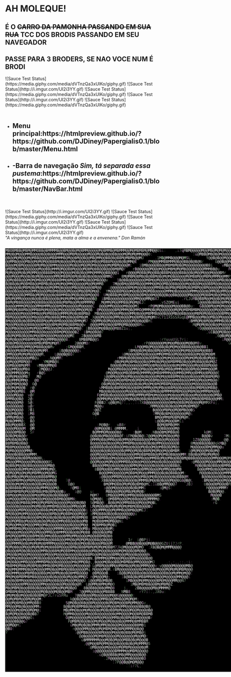 <h1>AH MOLEQUE!</h1>
<h2>É O <strike>CARRO DA PAMONHA PASSANDO EM SUA RUA</strike> TCC DOS BRODIS PASSANDO EM SEU NAVEGADOR</h2>
<h2>PASSE PARA 3 BRODERS, SE NAO VOCE NUM É BRODI</h2>
![Sauce Test Status](https://media.giphy.com/media/dVTnzQa3xUlKo/giphy.gif)
![Sauce Test Status](http://i.imgur.com/UI2i3YY.gif)
![Sauce Test Status](https://media.giphy.com/media/dVTnzQa3xUlKo/giphy.gif)
![Sauce Test Status](http://i.imgur.com/UI2i3YY.gif)
![Sauce Test Status](https://media.giphy.com/media/dVTnzQa3xUlKo/giphy.gif)
<br /> <br />
	<ul>
	   <li><h2>Menu principal:https://htmlpreview.github.io/?https://github.com/DJDiney/Papergialis0.1/blob/master/Menu.html</h2></li>
	   <li><h2>-Barra de navegação <i>Sim, tá separada essa pustema</i>:https://htmlpreview.github.io/?https://github.com/DJDiney/Papergialis0.1/blob/master/NavBar.html</h2></li>
	</ul>
<br /> <br /> 
![Sauce Test Status](http://i.imgur.com/UI2i3YY.gif)
![Sauce Test Status](https://media.giphy.com/media/dVTnzQa3xUlKo/giphy.gif)
![Sauce Test Status](http://i.imgur.com/UI2i3YY.gif)
![Sauce Test Status](https://media.giphy.com/media/dVTnzQa3xUlKo/giphy.gif)
![Sauce Test Status](http://i.imgur.com/UI2i3YY.gif)<br/>
<i>"A vingança nunca é plena, mata a alma e a envenena." Don Ramón</i>
<style type="text/css">
<!--
#ascgen-image pre {
	font-family: "Lucida Console", monospace;
	font-size: 9pt;
	background-color: #000000;
	color: #FFFFFF;
	float: left;
	line-height: 12px;
	border: 1px solid #000000;
}

.c0 { color: #FFFFFF; }
.c1 { color: #99AA99; }
.c2 { color: #998099; }
.c3 { color: #665566; }
.c4 { color: #335533; }
.c5 { color: #332B33; }
.c6 { color: #668066; }
.c7 { color: #CCAACC; }
.c8 { color: #CCD5CC; }
.c9 { color: #000000; }
.c10 { color: #CCFFCC; }
.c11 { color: #330033; }
.c12 { color: #FFD5FF; }
.c13 { color: #002B00; }
.c14 { color: #99D599; }
-->
</style>
<div id="ascgen-image">
<pre><span class="c0">MBOBMBB@MBM@MMOBB@BMMMMB@@BM@@B@M@BMM@@@@@M@BMMB@MBMMM@@M@MBMBM@MM@@</span><span class="c1">O</span><span class="c2">S</span><span class="c3">i</span><span class="c4">:</span><span class="c5">    </span><span class="c4">,</span><span class="c3">i</span><span class="c6">7</span><span class="c7">q</span><span class="c8">M</span><span class="c0">BM@@@@@M@@MB@M@M@M@@@MBBB@@M@@@M@B@M@MB@B@@B@B@@@@@@BOM@BB@@BM@M@B@@M
MM@B@M@@@MMB@@@@B@@B@@@MMM@@@MBM@@@@@M@@@M@B@B@@BB@@@M@M@M@MM@@@</span><span class="c1">0</span><span class="c3">:</span><span class="c5"> </span><span class="c9">    </span><span class="c5">   </span><span class="c4"> </span><span class="c5"> </span><span class="c3"> </span><span class="c5">     </span><span class="c4"> </span><span class="c3"> </span><span class="c6">:</span><span class="c7">u</span><span class="c8">@</span><span class="c0">MBB@MB@B@M@@@@@B@M@@@@@M@@@@MMMMM@@BBBB@@@B@@BM@MMMM@MB@@@BB@@B
@B@@M@M@@@M@MBB@@@@@MBBMMMB@M@@BM@@B@@MB@MM@@BB@B@BBM@MBMB@@M</span><span class="c1">U</span><span class="c5"> </span><span class="c9">   </span><span class="c5"> </span><span class="c3">.</span><span class="c1">1</span><span class="c8">M</span><span class="c10">B</span><span class="c0">@MMB@@@M@</span><span class="c10">M</span><span class="c7">S</span><span class="c1">L</span><span class="c6">,</span><span class="c3"> </span><span class="c5"> </span><span class="c9">  </span><span class="c5"> </span><span class="c3"> </span><span class="c1">Y</span><span class="c8">@</span><span class="c0">@B@B@@M@@@@B@@@@@BM@B@@@B@@@MB@MM@B@M@@@@@@@BMB@@MM@@@@@MB
@@MMB@@@@MB@@M@M@M@@BBBM@B@@@@M@@B@@@@@MB@@MBBBM@@@B@B@MM@</span><span class="c7">E</span><span class="c3"> </span><span class="c9">   </span><span class="c6">:</span><span class="c7">P</span><span class="c10">M</span><span class="c0">@@@MMBBMMM@B@@BB@B@B@</span><span class="c8">N</span><span class="c6">r</span><span class="c4"> </span><span class="c11"> </span><span class="c9">  </span><span class="c3"> </span><span class="c1">U</span><span class="c0">@@B@@M@MMB@BM@MMB@@@@@@@@B@@@@B@B@@B@@@@@@BBBBM@B@BMBB@
B@@@M@BM@@@@@BM@MB@@BMM@@@@@@M@B@@M@@M@MB@@@@@M@MBM@@@@</span><span class="c12">M</span><span class="c6">:</span><span class="c5"> </span><span class="c9"> </span><span class="c13"> </span><span class="c2">i</span><span class="c8">B</span><span class="c0">MB@@@@BB@@MBMBM@B@M@@@@@@@@@B</span><span class="c8">B</span><span class="c1">i</span><span class="c5"> </span><span class="c9">  </span><span class="c5"> </span><span class="c2">v</span><span class="c0">MB@B@@MM@M@BB@M@M@@@M@M@@BM@@@B@B@BBBBB@MB@M@MMB@@@@
@MBMB@BM@B@@@@@M@@BB@MMM@M@@BBM@@@@M@BM@BB@@B@@@BMBM@</span><span class="c2">r</span><span class="c5"> </span><span class="c13"> </span><span class="c5"> </span><span class="c1">r</span><span class="c12">B</span><span class="c0">@@@@@@M@@@M@@@MBM@M@MB@@@B@@@@MMMBB@</span><span class="c1">u</span><span class="c5"> </span><span class="c9">  </span><span class="c4"> </span><span class="c7">P</span><span class="c0">@@@B@@MB@@@MBB@B@M@@@@M@BMMM@M@@MMM@@M@@@@B@M@M@@
M@M@@@M@B@M@MM@@@BBBBM@@@M@@@@M@B@B@@MM@MMM@@BB@@@</span><span class="c7">1</span><span class="c4"> </span><span class="c9"> </span><span class="c5"> </span><span class="c1">r</span><span class="c0">@@@@M@BB@M@@BB@BBBM@@@@BBB@@B@M@@M@@@M@@@B</span><span class="c8">M</span><span class="c1">r</span><span class="c11"> </span><span class="c9">  </span><span class="c2">r</span><span class="c10">@</span><span class="c0">@@@MMB@@@BB@MBB@@@@@MB@@M@@B@@@B@@@@MBB@B@@@@@
@@@M@@@M@@B@B@M@B@@@@@MM@MBBM@BM@B@B@B@@B@@@BMM</span><span class="c7">O</span><span class="c3">:</span><span class="c9">  </span><span class="c4"> </span><span class="c8">8</span><span class="c0">M@MBM@BMB@B@BBM@B@M@M@B@@@@@M@MBBM@@MBM@MMM@@MM</span><span class="c1">P</span><span class="c4"> </span><span class="c9">  </span><span class="c3">:</span><span class="c8">@</span><span class="c0">@M@M@@MM@@@MB@@@@MMM@@@@@@@M@BMBB@@@BM@@@B@M
@@M@BBB@@@M@M@MB@@@M@BBBBMM@BM@@BMMB@B@@MB@@@</span><span class="c1">v</span><span class="c5"> </span><span class="c9">  </span><span class="c13"> </span><span class="c7">1</span><span class="c0">B@BB@@@@@@@@MBM@@M@@@@@@MMM@@BBMB@@@BB@@@@@@BMB@B@@</span><span class="c8">O</span><span class="c3"> </span><span class="c9">  </span><span class="c3">.</span><span class="c8">M</span><span class="c0">@@@BB@M@M@M@B@@@M@M@B@@@M@@@B@@BM@@MM@M@MB
B@BB@B@M@BMBB@@MBMB@B@@M@M@@MM@@@@@@M@@M@MM</span><span class="c8">B</span><span class="c5"> </span><span class="c9">   </span><span class="c2">7</span><span class="c0">M@@BM@@BBMB@@@MMM@@M@@MB@@BB@@@@M@@B@@M@@@BBM@@B@@@@@@@</span><span class="c8">B</span><span class="c3">.</span><span class="c9">  </span><span class="c4"> </span><span class="c7">Z</span><span class="c0">@@MM@@@B@BM@@M@@@@@M@@@@@@B@@B@M@@@B@BMM
@@B@@@B@MBM@B@M@B@@@M@MM@B@@@@MB@@B@@@@BM@@</span><span class="c4"> </span><span class="c9">  </span><span class="c3">:</span><span class="c8">@</span><span class="c0">@@@@@@@BM@M@@@B@@@@MMBB@B@MB@MBBM@B@MBM@@BM@@@@@M@@@B@B@@@@</span><span class="c3">:</span><span class="c9">  </span><span class="c5"> </span><span class="c1">q</span><span class="c0">M@@@@@MBM@M@@@MMB@B@M@MB@@B@@B@@@MM@@@
@@@@B@@@@B@@MM@@@@@MBBMBBBB@M@@@@MB@BM@M@@</span><span class="c6">;</span><span class="c9">  </span><span class="c1">Y</span><span class="c0">M@@@BBM@@@M@@B@@M@MBB@@@@@MMM@B@@@@@@MMM@@@@B@MM@B@MM@@M@M@@@@</span><span class="c10">B</span><span class="c3">:</span><span class="c9">  </span><span class="c5"> </span><span class="c7">0</span><span class="c0">MM@@B@@M@B@BM@@BB@MB@BBBM@@BM@M@@@@@
M@M@@@@B@MMBB@M@M@@@@B@BBMMBB@M@B@B@BM@@@</span><span class="c7">0</span><span class="c9">  </span><span class="c2">U</span><span class="c0">M@BBB@M@BM@@@@B@BM@@BM@@B@@B</span><span class="c12">@</span><span class="c0">@BB@@@@@MB@@@@M@BBM@B@@MB@@BMB@@B@M@</span><span class="c8">@</span><span class="c3">.</span><span class="c9">  </span><span class="c4">:</span><span class="c0">@B@@@@@@@BM@@M@M@M@@@M@@@MBBBM@@@MM
BM@M@MM@@@@@B@@B@BB@@@@B@M@M@MM@@MM@@@@B</span><span class="c10">@</span><span class="c9">  </span><span class="c2">i</span><span class="c0">BMB@@@@@@@@@@@MM@@@MM@</span><span class="c8">B</span><span class="c7">X</span><span class="c1">7</span><span class="c3">. </span><span class="c5">  </span><span class="c13"> </span><span class="c9"> </span><span class="c5">  </span><span class="c4"> </span><span class="c3"> .</span><span class="c2">r</span><span class="c1">LJU</span><span class="c7">M</span><span class="c0">B@BBM@@M@@B@M@M@M@@B@@M@@@@</span><span class="c1">P</span><span class="c9">  </span><span class="c5"> </span><span class="c7">O</span><span class="c0">MMB@BBM@M@MMMBB@BMM@M@M@B@M@BBM@@
BBM@MBBB@@@@M@@BBB@@B@@BB@MBMB@@M@BMMMM@</span><span class="c3"> </span><span class="c9"> </span><span class="c3">,</span><span class="c0">M@MM@M@@MMBB@M@M@</span><span class="c7">E</span><span class="c1">J</span><span class="c6">:</span><span class="c4"> </span><span class="c5"> </span><span class="c9"> </span><span class="c13"> </span><span class="c11"> </span><span class="c4"> </span><span class="c6">.</span><span class="c1">v</span><span class="c7">S</span><span class="c8">ZOM</span><span class="c7">E</span><span class="c1">u</span><span class="c2">i</span><span class="c3"> </span><span class="c4"> </span><span class="c13"> </span><span class="c9">    </span><span class="c11"> </span><span class="c1">1</span><span class="c0">@@@@B@BBB@BMM@@@@@@B@@@B@B</span><span class="c8">@</span><span class="c5"> </span><span class="c9">  </span><span class="c1">q</span><span class="c0">M@@BM@MB@BM@B@@@@@B@@@M@@@@@M@BM
B@@@@MMM@M@@@@MMBMMM@@@BM@M@@@@@@M@@@@@</span><span class="c2">L</span><span class="c9"> </span><span class="c4"> </span><span class="c0">@@@@MM@@@@@MB@@@M</span><span class="c1">i</span><span class="c9">  </span><span class="c5"> </span><span class="c3"> </span><span class="c2">r</span><span class="c8">P</span><span class="c12">@</span><span class="c0">M@MB@@@@M@@@BB@</span><span class="c8">B</span><span class="c1">u</span><span class="c3">:</span><span class="c5"> </span><span class="c13"> </span><span class="c12">G</span><span class="c0">B@@BM@@M@M@@@@@MM@B@@B@@BB@</span><span class="c5"> </span><span class="c9">  </span><span class="c1">u</span><span class="c0">@@M@MMMMB@M@B@@@MBMB@BM@M@@BB@@
BMM@M@BBMB@@MMBBM@M@@@B@M@@@@@B@MM@@M@</span><span class="c8">B</span><span class="c9">  </span><span class="c12">@</span><span class="c0">M@@@@@@BM@MMM@B@MM</span><span class="c12">O</span><span class="c0">@MMM@B@M@@@@@@@M@M@MBMBMBM@@@@@@@M@@@@BM@M@M@@@@@@@@B@@</span><span class="c4"> </span><span class="c9">  </span><span class="c1">P</span><span class="c0">M@BBB@B@MB@@M@BB@B@M@@M@B@M@@B
@@@@@@@M@@@@MMB@@M@MBBB@@MMM@M@B@BBMB@</span><span class="c5"> </span><span class="c9"> </span><span class="c8">M</span><span class="c0">B@@@@@M@@@MB@@@MM@B@@@MBMMB@@@B@@@MB@@BB@@@@MBM@M@B@@@@@BMM@@M@@@MM@@B@B@BB@</span><span class="c5"> </span><span class="c9">  </span><span class="c8">B</span><span class="c0">@MMBB@B@@MB@B@@B@M@@@@@@MB@MM
MBM@@@@BM@@@MB@@@@MB@BBB@MM@@B@@BMB@M</span><span class="c3">.</span><span class="c9"> </span><span class="c1">X</span><span class="c0">@@@M@@@B@MM@B@@@M@@BMB@@M@M</span><span class="c1">0</span><span class="c2">v</span><span class="c6">L</span><span class="c2">Y</span><span class="c1">1</span><span class="c2">1</span><span class="c1">XSSSXuqE</span><span class="c12">@</span><span class="c0">MMB@@@MB@@MB@@M@@@@@B@@MB@B@BBM@BM@M</span><span class="c5"> </span><span class="c9">  </span><span class="c0">B@B@@M@M@BM@@BM@BMBMB@@M@@@M@
BM@@@@B@B@BBM@BBBM@@M@BMB@@@@B@BMM@M</span><span class="c2">7</span><span class="c9"> </span><span class="c1">7</span><span class="c0">@@MM@B@M@@@@@@@@@@M@@B@@B</span><span class="c1">M</span><span class="c3">i</span><span class="c9">                </span><span class="c3">i</span><span class="c0">BMM@M@BM@B@MMMB@B@M@MM@@M@@BMBBB@B@</span><span class="c8">@</span><span class="c9">  </span><span class="c3">.</span><span class="c0">@B@M@@@M@@B@B@MM@MB@@@B@BM@M
M@@@M@@B@@BBB@@@BM@@@BM@M@MB@BBMB@@</span><span class="c1">v</span><span class="c9"> </span><span class="c3">:</span><span class="c0">@@@@MM@@B@@BMM@MB@@@@</span><span class="c8">B</span><span class="c7">M</span><span class="c6">u</span><span class="c3">.</span><span class="c9">                    </span><span class="c5"> </span><span class="c1">M</span><span class="c0">@M@M@B@@B@@M@@@@@@@B@@@BBM@@@@M@@M</span><span class="c2">7</span><span class="c9">  </span><span class="c1">X</span><span class="c0">@@B@@B@B@B@@@B@@@@@M@MM@@@B
B@@MB@@B@@@M@M@@@MMB@@@@M@@@@M@MB@</span><span class="c3">:</span><span class="c9"> </span><span class="c6">i</span><span class="c0">BB@@@M@BB@</span><span class="c10">@</span><span class="c12">@</span><span class="c8">MB</span><span class="c7">B</span><span class="c1">Z1</span><span class="c2">u</span><span class="c3">;</span><span class="c4">,</span><span class="c5"> </span><span class="c9">                           </span><span class="c5"> </span><span class="c6">Y</span><span class="c7">O</span><span class="c10">@</span><span class="c0">@@@@@@@@@@BB</span><span class="c3"> </span><span class="c5">  </span><span class="c3"> </span><span class="c1">7</span><span class="c0">@B@@B@@@BM@@MM</span><span class="c5"> </span><span class="c9"> </span><span class="c5"> </span><span class="c0">M@M@B@B@M@BBB@B@MMM@@@M@@MM
M@@@@@@@@@@MMBB@@B@@@@BBM@M@@@@B</span><span class="c7">Z</span><span class="c5"> </span><span class="c9"> </span><span class="c2">i</span><span class="c0">BM@@B@@</span><span class="c6">7</span><span class="c5"> </span><span class="c13"> </span><span class="c11"> </span><span class="c9">                                          </span><span class="c5"> </span><span class="c4">,</span><span class="c2">u</span><span class="c1">E</span><span class="c0">B@@M@B@@</span><span class="c8">O</span><span class="c7">P</span><span class="c1">7</span><span class="c6">.</span><span class="c5"> </span><span class="c9"> </span><span class="c2">7</span><span class="c0">@@BBMB@@BB@@</span><span class="c7">N</span><span class="c9">  </span><span class="c2">1</span><span class="c0">MM@@@@M@@B@@@@@MMBB@@MM@M@
@B@M@MB@B@@B@M@@BM@@@@M@@@@@@M</span><span class="c1">E</span><span class="c4"> </span><span class="c9">  </span><span class="c1">2</span><span class="c0">B@@@@BMB</span><span class="c9">                                                   </span><span class="c3">,</span><span class="c1">0</span><span class="c0">@B@M@@@@MM</span><span class="c7">F</span><span class="c4"> </span><span class="c5"> </span><span class="c1">Y</span><span class="c8">@</span><span class="c0">@@@@@@B@@B</span><span class="c4"> </span><span class="c9"> </span><span class="c13"> </span><span class="c0">BMBMBMBB@@BBB@@@@M@@@MBB@@
M@M@B@@@MBBMMBB@M@@MMMB@@@</span><span class="c10">@</span><span class="c7">8</span><span class="c3">:</span><span class="c5"> </span><span class="c9">  </span><span class="c5"> </span><span class="c8">8</span><span class="c0">MBBMB@</span><span class="c8">@</span><span class="c2">5</span><span class="c5"> </span><span class="c9">                       </span><span class="c5"> </span><span class="c4">.</span><span class="c3">.:</span><span class="c6">rY</span><span class="c1">u</span><span class="c2">u</span><span class="c1">u</span><span class="c2">U</span><span class="c1">j</span><span class="c2">L7</span><span class="c6">r</span><span class="c3">i:</span><span class="c4"> </span><span class="c5"> </span><span class="c9">             </span><span class="c3">i</span><span class="c7">M</span><span class="c0">@@B@@BB@B</span><span class="c6">.</span><span class="c9">  </span><span class="c5"> </span><span class="c2">L</span><span class="c0">MM@@MM@M</span><span class="c7">@</span><span class="c9">  </span><span class="c1">X</span><span class="c0">@M@M@@@@@MM@@@BM@M@@@@@@@
@@B@MB@@@@@@@BMB@MBM@M@</span><span class="c7">M</span><span class="c6">7</span><span class="c5"> </span><span class="c9">    </span><span class="c4"> </span><span class="c1">2</span><span class="c0">@@@M</span><span class="c7">O</span><span class="c3">r</span><span class="c5"> </span><span class="c9">                     </span><span class="c13"> </span><span class="c3">.</span><span class="c6">r</span><span class="c1">P</span><span class="c8">@</span><span class="c0">@@@@@@M@M@@MB@@@M@B@</span><span class="c8">M</span><span class="c7">8</span><span class="c6">v</span><span class="c4">.</span><span class="c9">          </span><span class="c5"> </span><span class="c6">u</span><span class="c8">@</span><span class="c0">@@M@@M@</span><span class="c7">M</span><span class="c6">7</span><span class="c5"> </span><span class="c9"> </span><span class="c13"> </span><span class="c7">M</span><span class="c0">B@@@@@B</span><span class="c4">.</span><span class="c9"> </span><span class="c3"> </span><span class="c0">@BM@BMBBM@@@B@MBM@@BB@B@@
M@@BBBMB@MM@@MBBB@@B</span><span class="c8">M</span><span class="c6">v</span><span class="c5"> </span><span class="c9">   </span><span class="c5"> </span><span class="c2">;</span><span class="c14">G</span><span class="c12">M</span><span class="c0">@@BB</span><span class="c8">M</span><span class="c3">,</span><span class="c9">                     </span><span class="c5">.</span><span class="c1">L</span><span class="c7">M</span><span class="c0">@@MB@M@@@BB@B@M@M@@BBBB@@@B@B</span><span class="c12">B</span><span class="c1">1</span><span class="c5"> </span><span class="c9">          </span><span class="c13"> </span><span class="c3">,</span><span class="c6">v</span><span class="c1">k</span><span class="c8">M@</span><span class="c0">@@M</span><span class="c2">X</span><span class="c9">  </span><span class="c11"> </span><span class="c10">M</span><span class="c0">M@@BB@</span><span class="c8">@</span><span class="c9">  </span><span class="c0">@@BBM@@@BM@MB@@MM@@@@MBMM
@B@@@M@BBM@B@@@M@M</span><span class="c7">M</span><span class="c4">.</span><span class="c9">    </span><span class="c6">i</span><span class="c8">B</span><span class="c0">@B@@@@</span><span class="c7">@</span><span class="c3">i</span><span class="c9">                    </span><span class="c4">.</span><span class="c1">S</span><span class="c0">BM@@B@M@BB@BM@@BM@@@@@@M@MB@@BBM@@BB</span><span class="c7">B</span><span class="c5"> </span><span class="c9">              </span><span class="c5"> ..</span><span class="c9">    </span><span class="c7">O</span><span class="c0">@@MB@@@</span><span class="c5"> </span><span class="c9"> </span><span class="c7">O</span><span class="c8">@</span><span class="c7">O</span><span class="c8">O</span><span class="c7">EE</span><span class="c1">X</span><span class="c7">P</span><span class="c1">Su</span><span class="c12">M</span><span class="c0">B@B@@B@@@@@M@@
@MM@@@M@M@M@@@@@</span><span class="c8">M</span><span class="c3">,</span><span class="c9">   </span><span class="c5"> </span><span class="c2">L</span><span class="c0">@@@B@</span><span class="c8">B</span><span class="c7">O</span><span class="c6">r</span><span class="c5"> </span><span class="c9">                    </span><span class="c3">i</span><span class="c8">@</span><span class="c0">M@@@@BM@@B@@@@MM@MMB@@M@B@@@BB@@M@B@M@BM</span><span class="c5"> </span><span class="c9">                    </span><span class="c3">v</span><span class="c0">M@MB@@@</span><span class="c8">B</span><span class="c3"> </span><span class="c13"> </span><span class="c9">         </span><span class="c4"> </span><span class="c0">@@@M@BBBMB@B@M
@MBB@@@@@@@MB</span><span class="c8">@</span><span class="c1">u</span><span class="c5"> </span><span class="c9">   </span><span class="c3">.</span><span class="c1">N</span><span class="c0">@@M</span><span class="c7">M</span><span class="c3">:</span><span class="c5"> </span><span class="c9">                       </span><span class="c2">r</span><span class="c0">MBM@B@B@BB@@B@BBMB@@M@M@@@@@@@M@M@M@B@B@M@@</span><span class="c6">u</span><span class="c9">                      </span><span class="c4"> </span><span class="c6">v</span><span class="c7">0</span><span class="c8">@</span><span class="c0">MBM@M@@</span><span class="c8">@O</span><span class="c1">N</span><span class="c2">7</span><span class="c9">    </span><span class="c0">@@@M@@@@@BMM@B
@@M@@@MBM@@</span><span class="c2">Y</span><span class="c5"> </span><span class="c9">   </span><span class="c3">.</span><span class="c1">Y</span><span class="c10">M</span><span class="c0">@MB@</span><span class="c1">X</span><span class="c9">                        </span><span class="c3">:</span><span class="c0">@B@M@M@BMB@@@B@@MM@B@M@@BMBMMB@B@@@M@BB@@B@M@</span><span class="c7">Z</span><span class="c9">                          </span><span class="c5"> </span><span class="c3">i</span><span class="c1">2</span><span class="c7">M</span><span class="c0">BM@M@@M</span><span class="c8">@</span><span class="c9">   </span><span class="c7">M</span><span class="c0">MMM@MB@@MM@B@
@@MB@@BM@M</span><span class="c7">M</span><span class="c9">   </span><span class="c6">v</span><span class="c0">MB@@MM@</span><span class="c7">B</span><span class="c9">                       </span><span class="c5"> </span><span class="c8">B</span><span class="c0">@@@B@M@@@@@@@@MM@@BM@@@B@@@B@M@MM@@@@M@@BBBM@@@</span><span class="c9">                               </span><span class="c5"> </span><span class="c3">:</span><span class="c0">@M@BB</span><span class="c5"> </span><span class="c9">  </span><span class="c4">:</span><span class="c0">M@BBM@@@@MM@B
@@@MM@@@MB</span><span class="c8">8</span><span class="c9">    </span><span class="c1">2</span><span class="c0">M@@</span><span class="c7">@</span><span class="c1">J</span><span class="c5">.</span><span class="c9">                       </span><span class="c5"> </span><span class="c0">M@@@MBBB@@@MM@@MB@@B@M@MB@MBB@MMM@@B@BM@B@MMM@@@M</span><span class="c3">,</span><span class="c9">                                </span><span class="c1">5</span><span class="c0">@BBM</span><span class="c8">M</span><span class="c9">   </span><span class="c5"> </span><span class="c3">r</span><span class="c1">Z</span><span class="c8">B</span><span class="c0">B@@@@@M@M
M@@MMM@@@M</span><span class="c1">q</span><span class="c9">   </span><span class="c3">r</span><span class="c0">B@</span><span class="c2">S</span><span class="c5"> </span><span class="c9">                          </span><span class="c8">@</span><span class="c0">M@@M@@@MB@BBMB@MMMM@@MBBMMMM@@@MMB@MM@@BMM@@BM@@@</span><span class="c1">E</span><span class="c9">                                 </span><span class="c5"> </span><span class="c4">.</span><span class="c3">.</span><span class="c4">i</span><span class="c3">7</span><span class="c9">       </span><span class="c5"> </span><span class="c6">7</span><span class="c8">8</span><span class="c0">BMB@@@
@@M@M@@@MB</span><span class="c6">7</span><span class="c9">  </span><span class="c5">.</span><span class="c0">M</span><span class="c8">@</span><span class="c5"> </span><span class="c9">                           </span><span class="c1">j</span><span class="c0">@@BM@@@M@@MB@@@@B@B@@@@M@M@@BBBMM@B@@@B@@@@M@BBM@M</span><span class="c8">@</span><span class="c9">                                                </span><span class="c3">:</span><span class="c0">@@@@B
@B@MMM@MM@</span><span class="c5">.</span><span class="c9">  </span><span class="c0">@</span><span class="c7">B</span><span class="c9">                            </span><span class="c4"> </span><span class="c0">@M@@@@M@BMBM@B@MBM@M@BBMB@@@@@@BMBBB@@@MM@@M@@@MB@@</span><span class="c6">r</span><span class="c9">                                                 </span><span class="c1">L</span><span class="c0">B@MM
B@@MBM@@B@</span><span class="c9">  </span><span class="c1">O</span><span class="c0">@</span><span class="c9">                             </span><span class="c8">@</span><span class="c0">B@M@B@M@@@@@@@B@B@M@@M@BM@MBBM@@@@@B@@@@M@@@@@@B@@B</span><span class="c5"> </span><span class="c9">                                                 </span><span class="c3">:</span><span class="c0">M@@@
@B@M@M@@B</span><span class="c4">:</span><span class="c9"> </span><span class="c6">r</span><span class="c0">@</span><span class="c4">:</span><span class="c9">                            </span><span class="c2">v</span><span class="c0">MMBBB@BBMBM@B@@BBM@MMM@@M@MB@@BBM@@B@@@@BB@MBM@@MBB@</span><span class="c3">.</span><span class="c9">                                                 </span><span class="c3">.</span><span class="c0">@@@@
@@@M@@MB</span><span class="c7">E</span><span class="c9"> </span><span class="c11"> </span><span class="c0">@</span><span class="c12">M</span><span class="c9">                            </span><span class="c13"> </span><span class="c0">MB@@B@B@@@@@M@@@B@@@B@@BMBB@BMMMMBMBM@@@MBM@B@MMMBM@@@</span><span class="c4">.</span><span class="c9">                                                </span><span class="c3">i</span><span class="c0">@@B@
@@@@M@@@</span><span class="c4"> </span><span class="c9"> </span><span class="c2">v</span><span class="c0">@</span><span class="c6">F</span><span class="c9">                            </span><span class="c7">F</span><span class="c0">@MBB@B@@@@@@BMMB@MMM@MBM@M@@@@@M@B@@@M@B@@@M@@@B@@B@MB@</span><span class="c5"> </span><span class="c9">                                               </span><span class="c1">k</span><span class="c0">@@@B
BMMB@@B@</span><span class="c5"> </span><span class="c9"> </span><span class="c1">2</span><span class="c0">@</span><span class="c3">:</span><span class="c9">                           </span><span class="c5"> </span><span class="c0">@@MM@M@@BM@@@M@B@@B@BB@BBBBM@@@B@MBM@B@@B@@MBB@BMBB@@@MM</span><span class="c3">i</span><span class="c9">                                              </span><span class="c5"> </span><span class="c0">B@@BB
@M@@@@M@</span><span class="c9">  </span><span class="c1">S</span><span class="c0">@</span><span class="c3">:</span><span class="c9">                           </span><span class="c1">F</span><span class="c0">@BB</span><span class="c1">J</span><span class="c3">:</span><span class="c1">q</span><span class="c0">@B</span><span class="c8">@M</span><span class="c1">q</span><span class="c3">7:</span><span class="c4">,</span><span class="c3">,</span><span class="c4">.</span><span class="c5">,</span><span class="c3">::</span><span class="c6">7</span><span class="c1">X</span><span class="c7">B</span><span class="c0">@@@@@@@@@@@BM@@BB@M@B@@@M@</span><span class="c8">MM</span><span class="c1">X</span><span class="c2">Fu</span><span class="c6">;</span><span class="c5">,</span><span class="c9">                                                </span><span class="c1">N</span><span class="c0">@@@@M
@@@@@@@@</span><span class="c5"> </span><span class="c9"> </span><span class="c2">u</span><span class="c0">@</span><span class="c3">r</span><span class="c9">                           </span><span class="c0">M@@</span><span class="c2">u</span><span class="c9">    </span><span class="c11"> </span><span class="c9">               </span><span class="c3">.</span><span class="c8">M</span><span class="c0">MM@@B@B@B@@@M@M@BMM@</span><span class="c1">P</span><span class="c3">:</span><span class="c5"> </span><span class="c9">                                                      </span><span class="c2">Y</span><span class="c0">@@BBB@
M@@M@@@@</span><span class="c9">  </span><span class="c6">7</span><span class="c0">B</span><span class="c1">1</span><span class="c9">                          </span><span class="c3">:</span><span class="c0">@@</span><span class="c1">Z</span><span class="c9">                      </span><span class="c5"> </span><span class="c0">B@@@@MBM@@M@BMB@@B</span><span class="c2">S</span><span class="c13"> </span><span class="c9">                                                        </span><span class="c2">v</span><span class="c0">@B@@M@@
B@@MB@M@</span><span class="c5"> </span><span class="c9"> </span><span class="c3">i</span><span class="c0">M</span><span class="c7">B</span><span class="c9">                          </span><span class="c1">O</span><span class="c0">@B</span><span class="c9">                        </span><span class="c3">7</span><span class="c0">MM@B@BM@@@@@@@M@</span><span class="c3">i</span><span class="c9">                                                         </span><span class="c1">q</span><span class="c0">@B@B@MB@
@MM@MB@@</span><span class="c4">.</span><span class="c9"> </span><span class="c4">.</span><span class="c0">@</span><span class="c8">@</span><span class="c9">                          </span><span class="c5">:</span><span class="c4">:</span><span class="c9">                          </span><span class="c0">BM@@MMBM@BM@M@</span><span class="c8">M</span><span class="c3">;</span><span class="c9">                                                        </span><span class="c5"> </span><span class="c8">@</span><span class="c0">@MMBM@B@M
M@B@MMM@</span><span class="c6">;</span><span class="c9"> </span><span class="c5"> </span><span class="c0">B</span><span class="c8">@</span><span class="c9">                               </span><span class="c5">  </span><span class="c9">                     </span><span class="c3">L</span><span class="c0">@@B@M@@@BM</span><span class="c6">i</span><span class="c3">i</span><span class="c5"> </span><span class="c9">                                                         </span><span class="c4"> </span><span class="c8">B</span><span class="c0">@@BM@@@M@M
BB@M@@BB</span><span class="c1">X</span><span class="c9">  </span><span class="c0">@@</span><span class="c9">                            </span><span class="c3">:</span><span class="c8">M@</span><span class="c0">B@</span><span class="c6">r</span><span class="c9">   </span><span class="c1">u</span><span class="c7">B</span><span class="c1">8</span><span class="c3">r</span><span class="c9">              </span><span class="c0">B@M@BMB@M</span><span class="c8">M</span><span class="c9">                                                           </span><span class="c3">,</span><span class="c0">@@@B@M@M@B@@
@@@@M@@@</span><span class="c12">M</span><span class="c9">  </span><span class="c0">@M</span><span class="c9">                          </span><span class="c4">.</span><span class="c12">@</span><span class="c0">@M@@@B</span><span class="c2">i</span><span class="c5"> </span><span class="c8">@</span><span class="c0">MMMM</span><span class="c3">,</span><span class="c9">   </span><span class="c4">.</span><span class="c3">i</span><span class="c9">        </span><span class="c8">0</span><span class="c0">@BB@@@@M@</span><span class="c9">                                                          </span><span class="c4"> </span><span class="c0">@@MB@@@M@M@M@
@@@@BMB@@</span><span class="c5"> </span><span class="c9"> </span><span class="c6">5</span><span class="c3">F</span><span class="c9">                         </span><span class="c5">.</span><span class="c0">B@MMM@M@@@@B@</span><span class="c6">:</span><span class="c9">    </span><span class="c3">:</span><span class="c0">B@</span><span class="c8">M</span><span class="c5"> </span><span class="c9">   </span><span class="c3">.</span><span class="c1">N</span><span class="c0">B@@BM@MBB@</span><span class="c8">B</span><span class="c9">          </span><span class="c5"> </span><span class="c1">k</span><span class="c7">@</span><span class="c8">M</span><span class="c3">j</span><span class="c9">                                           </span><span class="c0">BM@M@@BMB@MB@M
B@B@M@B@@</span><span class="c2">r</span><span class="c9">                            </span><span class="c8">@</span><span class="c0">@B@B@MB@@@BB@</span><span class="c8">F</span><span class="c6">:</span><span class="c2">i</span><span class="c1">F</span><span class="c8">M</span><span class="c0">@B@B@</span><span class="c6">i</span><span class="c2">7</span><span class="c10">@</span><span class="c0">@M@@M@M@B@@M@</span><span class="c9">         </span><span class="c5"> </span><span class="c0">B@@B</span><span class="c1">v</span><span class="c9">     </span><span class="c3">7</span><span class="c8">M</span><span class="c4">i</span><span class="c9">                                  </span><span class="c2">v</span><span class="c0">@@M@@BM@BB@@M@
BM@BB@B@M</span><span class="c8">@</span><span class="c9">                            </span><span class="c0">@MMM@BB@MMB@@B@MM@@MBBBB@@@MMB@B@@M@@@@</span><span class="c12">@</span><span class="c9">      </span><span class="c1">1</span><span class="c7">Z8</span><span class="c10">@</span><span class="c0">@@@@</span><span class="c3">:</span><span class="c9">     </span><span class="c8">@</span><span class="c0">@</span><span class="c5">.</span><span class="c9">                                  </span><span class="c1">O</span><span class="c0">@M@@BBB@@@BB@@
BBMBMB@BB@</span><span class="c6">:</span><span class="c9">                          </span><span class="c5"> </span><span class="c0">B@@@@@B@B@@@M@@MMBMB@@B@B@B@B@MM@@@@@@@B</span><span class="c9">     </span><span class="c1">8</span><span class="c0">M@@BB@@B@</span><span class="c8">@</span><span class="c1">qk</span><span class="c7">M</span><span class="c0">B</span><span class="c8">@</span><span class="c11"> </span><span class="c9">                                   </span><span class="c1">5</span><span class="c0">M@MMB@@@@@M@@@
MBBM@@@@@@B</span><span class="c4"> </span><span class="c9">                         </span><span class="c5"> </span><span class="c0">@@BBBB@B@@@BB@@MB@@B@@@M@B@@M@@MBB@B@M@</span><span class="c8">@</span><span class="c9">    </span><span class="c5"> </span><span class="c0">M@@@@@@BM@MM@@</span><span class="c2">u</span><span class="c9">                                     </span><span class="c7">F</span><span class="c0">@@@MM@@@M@BB@B
M@MB@@@@@MM@</span><span class="c3">:</span><span class="c9">                        </span><span class="c5"> </span><span class="c0">B@@@@B@@B@@@@@B@MM@@M@B@BBM@M@M@@M@@BMBM</span><span class="c6">:</span><span class="c5"> </span><span class="c9">  </span><span class="c6">i</span><span class="c0">@M@M@@@M@B@M@</span><span class="c4"> </span><span class="c9">                                     </span><span class="c6">r</span><span class="c0">MBMBM@MB@M@B@BM
@@@@B@BB@@@MM</span><span class="c8">M</span><span class="c3">,</span><span class="c9">                      </span><span class="c13"> </span><span class="c0">@@@M@@@@M@BM@BBB@@@@MM@BBMBBB@@M@MB@BB@@@M</span><span class="c7">M</span><span class="c6">:</span><span class="c8">B</span><span class="c0">B@B@@MB@M@M@</span><span class="c8">0</span><span class="c11"> </span><span class="c9">                                    </span><span class="c7">M</span><span class="c0">@M@@BBBB@@MM@@@B
BMBB@@B@BBM@@B@</span><span class="c8">B</span><span class="c1">L</span><span class="c3">.</span><span class="c9">                    </span><span class="c12">@</span><span class="c0">@@@BMBB@@M@@@B@@@B@MMMB@@@MMBB@M@@MB@@B@BM@BBB@@@@@@@@MM@@@M</span><span class="c8">@M</span><span class="c7">0</span><span class="c6">u</span><span class="c9">                             </span><span class="c6">r</span><span class="c0">@@@@B@B@M@@@@M@M@
MB@@@MM@@@@@M@@B@@@</span><span class="c8">@</span><span class="c1">S</span><span class="c5">.</span><span class="c9">                </span><span class="c10">@</span><span class="c0">@@M@@@M@M@@@MMMBB@@B@@M@@@@M@@B@B@@@@@B</span><span class="c8">B</span><span class="c3"> </span><span class="c9"> </span><span class="c5">  </span><span class="c3">:</span><span class="c8">@</span><span class="c0">MB@@@M@@@@MM@B@@MB</span><span class="c5"> </span><span class="c9">                            </span><span class="c7">q</span><span class="c0">MBM@BB@B@BM@B@B@@
B@BB@M@@B@BB@@@@@@@MB@</span><span class="c5">.</span><span class="c9">               </span><span class="c5">:</span><span class="c0">BB@@@MM@@B@@@B@@@BMM@M@@@@@B@@@B@@@BBB@</span><span class="c1">L</span><span class="c9">      </span><span class="c7">M</span><span class="c0">@B@B@B@BB@@BMMB@B</span><span class="c5"> </span><span class="c9">                            </span><span class="c10">M</span><span class="c0">@@@@@M@@@B@MBMMMB
B@@@@@B@MM@M@@@@MMM@M@</span><span class="c6">L</span><span class="c9">                </span><span class="c5"> </span><span class="c1">8</span><span class="c0">BBM@@BB@MM@@BB@@MM@@BMM@B@@@M@MM@@B@MB</span><span class="c5"> </span><span class="c9">      </span><span class="c8">B</span><span class="c0">@@@MMB@B@@BM@@M</span><span class="c10">@</span><span class="c9">                            </span><span class="c3">:</span><span class="c0">@@B@BBBM@BBM@@B@BM
M@M@@M@@M@M@MBMM@@M@@M</span><span class="c7">G</span><span class="c9">                  </span><span class="c5">.</span><span class="c0">B@@@MM@@@@@@M@BBM@M@@@MMM@@@B@B@BBB@@M</span><span class="c6">:</span><span class="c9">     </span><span class="c13"> </span><span class="c8">M</span><span class="c0">@@@B@@B@@@MMMM</span><span class="c12">M</span><span class="c9">                            </span><span class="c8">@</span><span class="c0">MB@@B@@@@@@@@@@@M@
@B@MB@@M@M@@@@@BBBBMMB</span><span class="c10">@</span><span class="c9">                   </span><span class="c3">i</span><span class="c0">@B@@@MMBM@@@@@@M@@MB@@M@B@@@@@@@B@BBB@</span><span class="c7">M</span><span class="c13"> </span><span class="c9">    </span><span class="c5"> </span><span class="c0">B@@B@@@@B@B@@@</span><span class="c7">M</span><span class="c9">                           </span><span class="c6">i</span><span class="c0">@@M@@B@@@@@BM@B@B@@
B@@BMBMM@@MBM@@@BB@@M@B</span><span class="c5"> </span><span class="c9">   </span><span class="c4">7</span><span class="c7">@</span><span class="c5">.</span><span class="c9">             </span><span class="c1">X</span><span class="c0">BB@@B@@B@@B@@@B@MMMB@M@@B@B@@@M@@</span><span class="c8">BG</span><span class="c7">B</span><span class="c0">@B@</span><span class="c3">L</span><span class="c9">    </span><span class="c3">:</span><span class="c0">BM@B@M@@@M@@@</span><span class="c4">.</span><span class="c9">                          </span><span class="c5"> </span><span class="c0">@@BB@B@@@B@@@@M@@@@@
B@@B@M@M@@@@B@@B@M@@@@B</span><span class="c3">,</span><span class="c9">    </span><span class="c1">O</span><span class="c0">@</span><span class="c1">@</span><span class="c5"> </span><span class="c9">            </span><span class="c0">BM@MM@BB@M@M@B@BMB@</span><span class="c8">M</span><span class="c2">L</span><span class="c3">:i</span><span class="c2">u</span><span class="c8">B</span><span class="c0">B@MM@@</span><span class="c8">@</span><span class="c2">7</span><span class="c9">   </span><span class="c13"> </span><span class="c2">J</span><span class="c1">B</span><span class="c3">J</span><span class="c9">     </span><span class="c1">U</span><span class="c0">B@@@BM@@@B</span><span class="c1">M</span><span class="c5"> </span><span class="c9">                          </span><span class="c5"> </span><span class="c8">B</span><span class="c0">B@MBB@@M@MM@B@@@@@@@
B@BBBBB@M@@@@@B@MMM@@@M</span><span class="c10">@</span><span class="c3">.</span><span class="c5"> </span><span class="c9">   </span><span class="c3">r</span><span class="c0">@M</span><span class="c7">B</span><span class="c4">i</span><span class="c9">          </span><span class="c3">i</span><span class="c0">@@@M@@@@@@@B@B@MM</span><span class="c2">i</span><span class="c9">      </span><span class="c3">i</span><span class="c8">@</span><span class="c0">M</span><span class="c7">@</span><span class="c1">S</span><span class="c3">:</span><span class="c9">               </span><span class="c1">M</span><span class="c0">@@@@@MMM</span><span class="c2">Y</span><span class="c9">                           </span><span class="c5"> </span><span class="c8">M</span><span class="c0">@@@B@@@@@B@@@@MMBB@@@
BBBMBMBM@M@@BMBB@MB@BM@@@B</span><span class="c2">u</span><span class="c13"> </span><span class="c9">   </span><span class="c3">i</span><span class="c8">@</span><span class="c1">@</span><span class="c9">    </span><span class="c6">u</span><span class="c3">:</span><span class="c9">     </span><span class="c0">MBB@@@M@@MB@M@M@B</span><span class="c6">r</span><span class="c4"> </span><span class="c5">  </span><span class="c4"> </span><span class="c5">  </span><span class="c9">  </span><span class="c13"> </span><span class="c9">                   </span><span class="c0">B@B@M@</span><span class="c8">@</span><span class="c4">.</span><span class="c9">                           </span><span class="c3">,</span><span class="c0">MM@B@@@@M@M@BMB@@@MB@MM
OBM@@@M@@@@@BM@@MB@@B@B@BB@@</span><span class="c2">7</span><span class="c5"> </span><span class="c9">        </span><span class="c8">M</span><span class="c0">@</span><span class="c8">M</span><span class="c2">7</span><span class="c9">   </span><span class="c1">U</span><span class="c0">MB@@@MM@@MMB@BBB@@@@@BM</span><span class="c1">S</span><span class="c9">                     </span><span class="c13"> </span><span class="c12">M</span><span class="c0">@@@B</span><span class="c5"> </span><span class="c9">                          </span><span class="c5"> </span><span class="c1">S</span><span class="c0">@@@MB@BM@@B@@MM@B@B@@@B@
@@M@@@@BM@@@BM@@@M@@@@BBMB@@BM</span><span class="c7">N</span><span class="c6">;</span><span class="c4"> </span><span class="c11"> </span><span class="c9">    </span><span class="c1">N</span><span class="c0">@M@@</span><span class="c6">i</span><span class="c9"> </span><span class="c6">:</span><span class="c0">@MBBM@@@@M@BB@@@B@MMMM</span><span class="c8">@</span><span class="c11">.</span><span class="c9">                      </span><span class="c3">:</span><span class="c0">M@</span><span class="c10">B</span><span class="c5">.</span><span class="c9">               </span><span class="c8">@</span><span class="c7">G</span><span class="c5"> </span><span class="c9">       </span><span class="c5"> </span><span class="c1">2</span><span class="c0">@B@M@MM@M@@@BB@BM@@BBMB@@B
@B@@@B@MBBB@MM@@M@MBM@B@@@@@M@@@B@B@</span><span class="c5"> </span><span class="c9"> </span><span class="c1">S</span><span class="c0">@MB@@</span><span class="c2">:,</span><span class="c0">B@B@M@@MMBBB@@M@@@M@B</span><span class="c6">L</span><span class="c9">                         </span><span class="c3">r</span><span class="c1">G</span><span class="c5"> </span><span class="c9">               </span><span class="c6">r</span><span class="c0">@M@</span><span class="c1">G</span><span class="c3">.</span><span class="c9">  </span><span class="c4"> </span><span class="c3">7</span><span class="c8">O</span><span class="c0">M@M@@BB@@@B@B@@@BBM@M@@@BMB@
@@@@@B@@@@@@M@MB@B@MMBMB@@B@@@MM@@@M</span><span class="c4">.</span><span class="c9"> </span><span class="c2">L</span><span class="c0">M@M@@@B@M@M@M@M@MBM@BB@@@B</span><span class="c2">U</span><span class="c9">                                             </span><span class="c12">@</span><span class="c0">@MBM@</span><span class="c8">M</span><span class="c12">@</span><span class="c0">@BMB@@@@M@M@@@BB@MM@@@BM@B@BM@M
M@@@@@MBM@@@@@B@BBB@M@M@B@M@@M@@@@@B</span><span class="c2">i</span><span class="c9"> </span><span class="c2">L</span><span class="c0">@@@MMM@@@M@MMB@@BMB@@M</span><span class="c1">E</span><span class="c2">J</span><span class="c4">:</span><span class="c9">                                              </span><span class="c3">:</span><span class="c0">@@@@@@@B@M@@@B@@@MM@@B@MM@BBB@MB@@@BM@@
BM@B@@M@MM@@@@@M@@@@BMB@@M@BBM@@@M@@</span><span class="c1">F</span><span class="c9"> </span><span class="c6">i</span><span class="c0">MM@BBB@B@@B@@@@@@@</span><span class="c7">@</span><span class="c6">u</span><span class="c5"> </span><span class="c9">                                                  </span><span class="c8">@</span><span class="c0">@@@@B@@@B@B@M@@@@@@MM@@B@M@@@@B@M@@BB@B
M@@@@@@BB@B@@@BM@M@@B@B@B@B@@@M@BMM@</span><span class="c8">B</span><span class="c9"> </span><span class="c3">:</span><span class="c0">BM@BBMM@@@@MBBM</span><span class="c7">@</span><span class="c6">v</span><span class="c5"> </span><span class="c9">                                                    </span><span class="c5"> </span><span class="c0">@@@@@@B@@BB@@MM@MMM@M@@@MM@@@@@@@@M@M@M@
@@@M@MBB@M@@@B@B@B@M@B@@MM@BB@@@B@@MB</span><span class="c9"> </span><span class="c3"> </span><span class="c0">M@BBBMM@MB@@</span><span class="c1">N</span><span class="c3">i</span><span class="c9">                                                        </span><span class="c1">P</span><span class="c0">@M@M@@@@@M@MBM@MMM@M@@@MBMBMMB@@@@@@@M@B
M@M@@MM@@M@@@MM@@MB@@@@@@@@@@B@@@@M@@</span><span class="c3"> </span><span class="c5"> </span><span class="c0">M@BMMB@M@B</span><span class="c1">1</span><span class="c9">                                                          </span><span class="c5"> </span><span class="c0">@@@B@MBMBM@B@MBMM@B@@@BB@M@@@@MB@@BBBMB@M
B@MMBMB@M@@@@@@@M@@@@@MMMM@@@@BMM@@MB</span><span class="c7">u</span><span class="c4"> </span><span class="c0">MB@@@@B@M</span><span class="c2">j</span><span class="c9">                                                           </span><span class="c2">u</span><span class="c0">@@@MMB@BM@@@MMB@@@M@M@M@@B@@@@@@@@MBB@@@M
OM@@@@M@@@@M@@M@@@MMB@@BMMM@@B@@B@M@BB</span><span class="c3"> </span><span class="c0">@B@@B@@MB</span><span class="c9">                                                            </span><span class="c0">MB@MM@@@MMBMM@@@@@B@@B@@M@B@@BMBM@@@M@B@B@
BM@M@@BMM@@BBMM@B@MM@BB@@@BMM@MM@@@@@M@@BBBMB@B</span><span class="c8">B</span><span class="c9">                                                           </span><span class="c6">;</span><span class="c0">M@B@M@B@@@B@@@@M@@@MM@@M@M@MB@@@@M@M@B@MMM
@@@@BB@@M@BBM@MBMBB@@BBB@@@MM@B@M@M@M@@@BB@@B@@@</span><span class="c5"> </span><span class="c9">     </span><span class="c5"> </span><span class="c1">1</span><span class="c6">r</span><span class="c5"> </span><span class="c9"> </span><span class="c6">i</span><span class="c0">@</span><span class="c8">B</span><span class="c1">P</span><span class="c2">j</span><span class="c3">i</span><span class="c5">. </span><span class="c9">                                        </span><span class="c0">@B@@@@@B@@@M@MBB@B@@@@@@B@@B@B@B@M@B@MBM@M@
@@@MMMM@@B@M@M@M@BMMMM@@@@@M@@@B@@M@@B@B@@@MB@@M</span><span class="c4"> </span><span class="c9">    </span><span class="c5"> </span><span class="c0">@MBB</span><span class="c12">@</span><span class="c0">@B@@@M@B@</span><span class="c8">@@</span><span class="c1">GZ</span><span class="c2">U</span><span class="c6">j</span><span class="c2">j</span><span class="c6">7</span><span class="c3">J</span><span class="c6">rP</span><span class="c5">.</span><span class="c9">                          </span><span class="c2">r</span><span class="c0">MBM@@@M@@@@@M@B@BB@BMB@@BB@MM@B@@@@BBBMMM@M
M@M@BB@@M@@@M@M@M@M@BBBBM@@@@BMB@BBBMBM@M@M@M@BB</span><span class="c8">M</span><span class="c2">7J</span><span class="c1">k</span><span class="c8">@</span><span class="c0">M@@@@M@M</span><span class="c8">O</span><span class="c3"> </span><span class="c5"> </span><span class="c3">:</span><span class="c1">X</span><span class="c8">B@</span><span class="c0">B@M@MMM@@@</span><span class="c8">@</span><span class="c11"> </span><span class="c9">                         </span><span class="c5"> </span><span class="c0">MM@@@B@@MMM@@@@@M@B@@@@M@M@@@B@BB@BMBBB@M@@@
@B@@@BM@B@B@@@@@MMB@@BBM@M@BBMM@@@BBB@@MB@M@@@B@@@@M@M@@B@BM@B@</span><span class="c6">,</span><span class="c9">     </span><span class="c11"> </span><span class="c5">    </span><span class="c9"> </span><span class="c5"> </span><span class="c9">                            </span><span class="c5"> </span><span class="c8">M</span><span class="c0">M@@M@@@M@@@@B@M@@M@B@BB@@MM@@@B@B@@@@M@@B@BM
@M@@B@M@@@M@@@@@@@M@@@M@@@@B@@@@@B@@BBM</span><span class="c8">0</span><span class="c0">@@M@B@@@BMM@@@M@@@B@@@@@</span><span class="c7">k</span><span class="c9">                                      </span><span class="c5">.</span><span class="c10">@</span><span class="c0">@@@M@MM@@@@@@M@MBM@@M@@M@@B@@@@B@M@B@M@BBM@M@
@M@M@@BB@@@@@M@B@@@B@@@M@@@@M@BB@@@@@B</span><span class="c8">N</span><span class="c3">,</span><span class="c0">BMMMM@@MM@@@M@@@BM@@@@@B@</span><span class="c8">B</span><span class="c9">                                    </span><span class="c6">v</span><span class="c0">@B@@BBB@B@@@@@@MM@@@@MMMMMM@M@M@BM@@@@@M@BB@M@@
@M@BB@@MMB@@@@MMMBMB@@B@@@@@@@MB@MM@B@</span><span class="c6">,,</span><span class="c0">B@@@M@B@@BB@MBMBB@MM@@@@@M</span><span class="c1">J</span><span class="c9">    </span><span class="c5"> </span><span class="c4">.</span><span class="c3">:,:,,::.:i</span><span class="c5">:</span><span class="c9">                 </span><span class="c5">.</span><span class="c0">@@BMMBB@B@@B@@@B@BBB@BB@@@@@BMM@@@@@@@@MB@MBMB@@
MBBMM@MBB@M@BM@B@MMB@BM@MB@@@@@M@@@@@@</span><span class="c11"> </span><span class="c1">L</span><span class="c0">@MBM@@@MM@@MBMB@@M@B@MMM@@@</span><span class="c2">v</span><span class="c3">:</span><span class="c1">v</span><span class="c8">@</span><span class="c0">@@@@M@@@@@MB</span><span class="c8">@</span><span class="c9">                 </span><span class="c4"> </span><span class="c0">B@@@@@@@@@@B@MBMM@@MM@BM@M@MB@@M@M@@@BBB@BB@B@@@
M@@MM@MMM@B@@M@@@@MM@B@@MBM@@BB@@@@@M</span><span class="c1">q</span><span class="c9"> </span><span class="c8">M</span><span class="c0">@@@@M@</span><span class="c8">M</span><span class="c3">.</span><span class="c6">r</span><span class="c8">B</span><span class="c0">M@@@@@@@@@B@M@@@B@M@@@M@M@M@MBM@@</span><span class="c8">@</span><span class="c9">                 </span><span class="c5">.</span><span class="c0">@@MBB@M@B@M@M@@M@M@B@MMBM@BBMBB@@@M@MB@@@@@M@M@B
@B@MMM@@@MBMBB@@BB@M@BMM@B@B@BMMB@@@@</span><span class="c5"> </span><span class="c9"> </span><span class="c0">@BM@@@B</span><span class="c3">.</span><span class="c9">   </span><span class="c3">i</span><span class="c8">B</span><span class="c0">@B@M@@BB@@B@@B@@@@@BB@@M@MM@M@@</span><span class="c3">:</span><span class="c9">                 </span><span class="c5"> </span><span class="c0">MBB@@@@MMM@@@M@@B@BM@M@@@@@B@@@BMBB@@B@MMM@M@BBM
MM@M@BMBMMBMBB@@@@@@B@B@@@B@M@@B@MM@</span><span class="c7">S</span><span class="c9"> </span><span class="c2">r</span><span class="c0">@M@@@M@</span><span class="c2">;</span><span class="c9">     </span><span class="c3">i</span><span class="c8">B</span><span class="c0">@BB@B@MBBMMBM@B@@M@@@@@MM@@@</span><span class="c3">i</span><span class="c9">                   </span><span class="c0">@@@BM@@B@@BM@@@@BM@BBBM@@@B@@@BMM@MMBM@MM@@@M@@B
@@@B@BMM@@@B@@@@@BBM@@BB@@@M@@@M@@@</span><span class="c1">U</span><span class="c9"> </span><span class="c1">i</span><span class="c0">@@@MB@MB@</span><span class="c8">B</span><span class="c5">.</span><span class="c9">     </span><span class="c6">i</span><span class="c12">M</span><span class="c0">B@@@M@MM@@@@BM@M@@@MM</span><span class="c8">@@</span><span class="c1">N</span><span class="c6">7</span><span class="c9">                     </span><span class="c8">M</span><span class="c0">M@MB@M@@@@@@@@BMM@@B@M@@MM@MB@B@@@@BM@@@B@M@@BM
@B@@@@@BMM@@@@@@MM@@@@@B@@M@@@B@@</span><span class="c8">M</span><span class="c4"> </span><span class="c9"> </span><span class="c1">L</span><span class="c0">@@MM@BMM@M@</span><span class="c1">O</span><span class="c9">       </span><span class="c6">i</span><span class="c0">MB@MBMBB@@BM@MBM@</span><span class="c8">Z</span><span class="c5">.</span><span class="c13"> </span><span class="c9">                         </span><span class="c6">L</span><span class="c0">@M@M@B@M@BBM@B@M@MMM@M@@B@B@@M@@BMMM@@B@@@BB@M@
MB@MBM@B@@BBB@B@@@@B@BM@@M@M@B@</span><span class="c8">O</span><span class="c4"> </span><span class="c9"> </span><span class="c5"> </span><span class="c8">8</span><span class="c0">B@BBB@BB@MM@</span><span class="c7">8</span><span class="c9">   </span><span class="c5"> </span><span class="c6">j</span><span class="c3">,</span><span class="c9">   </span><span class="c1">2</span><span class="c0">BB@@@@@MB@MMMM</span><span class="c8">@</span><span class="c9">                            </span><span class="c5"> </span><span class="c0">M@BB@@MB@@M@BM@BMB@@@@@B@M@@@@MM@B@BBBMMM@M@M@M
OMBBM@BB@@B@@@@@M@B@@@M@B@@MB</span><span class="c7">M</span><span class="c4"> </span><span class="c9">  </span><span class="c2">7</span><span class="c0">@@MM@@BB@@MBBBB</span><span class="c4"> </span><span class="c9">  </span><span class="c1">N</span><span class="c0">MB</span><span class="c7">8</span><span class="c5"> </span><span class="c9">  </span><span class="c5"> </span><span class="c3">r</span><span class="c6">Y7</span><span class="c3">i:</span><span class="c4">.</span><span class="c3">,</span><span class="c6">J</span><span class="c1">X0</span><span class="c2">u</span><span class="c4">:</span><span class="c5"> </span><span class="c9">                              </span><span class="c7">@</span><span class="c0">@@@BM@B@@@@@@@@@MB@B@BB@MBBMM@@MM@B@@@@BB@BB@@
@M@M@B@M@@@B@B@BM</span><span class="c8">@</span><span class="c1">P</span><span class="c2">J</span><span class="c6">L</span><span class="c3">r</span><span class="c6">r</span><span class="c2">u5</span><span class="c1">FMu</span><span class="c5"> </span><span class="c9"> </span><span class="c5"> </span><span class="c2">7</span><span class="c0">@@@B@@@MB@@@@@@M@@</span><span class="c7">G</span><span class="c0">@@@@@</span><span class="c10">@</span><span class="c3">:</span><span class="c9">                                             </span><span class="c3">.</span><span class="c0">BBM@@MB@@M@B@@@@BMMM@M@@@M@@@MMB@@@BB@@@M@@@@M
@@M@MBM@@BM@M@@M</span><span class="c3">:</span><span class="c9">           </span><span class="c5"> </span><span class="c1">k</span><span class="c0">@@B@BMB@M@B@@MMB@@@MMB@@M@M@</span><span class="c8">M</span><span class="c3">;</span><span class="c5"> </span><span class="c9">                                           </span><span class="c7">B</span><span class="c0">MBBB@@MMB@@B@@B@@@@@BM@M@MBM@B@@@@@BB@@BB@@M@
@@@M@BMB@@MM@BB</span><span class="c1">0</span><span class="c9">           </span><span class="c7">S</span><span class="c0">@M@B@@BB@@BM@@@@@B@M@BM@@@BM@MM@@</span><span class="c7">G</span><span class="c6">v</span><span class="c4">.</span><span class="c9">                                        </span><span class="c5"> </span><span class="c8">@BM</span><span class="c0">@@BMBM@@@BB@@B@M@@@M@B@M@M@M@B@M@@@@B@B@M@
MM@@@MB@B@@@@MM</span><span class="c2">u</span><span class="c9">          </span><span class="c8">B</span><span class="c0">@B@M@BMMBB@B@@BM@@@M@@@M@MM@@@@@@BB@B</span><span class="c8">@</span><span class="c5">.</span><span class="c9">                                          </span><span class="c5">  </span><span class="c3">i</span><span class="c6">L</span><span class="c1">S</span><span class="c7">M</span><span class="c8">B</span><span class="c0">@@BMM@B@@BBM@B@M@@@MM@@@B@@@@@@@@BB
@M@@@M@BM@@M@M@</span><span class="c3">i</span><span class="c9">         </span><span class="c11"> </span><span class="c0">MB@MM@B@@M@M@@@B@M@B@BBMBM@@@@M@@M@@@@B@</span><span class="c9">                                                  </span><span class="c5"> </span><span class="c3">:</span><span class="c6">7</span><span class="c2">k</span><span class="c7">8</span><span class="c8">@</span><span class="c0">@@@MBB@MBM@M@M@@BM@BBM@M@M@B
B@M@M@@B@@B@B</span><span class="c8">B</span><span class="c6">7</span><span class="c9">           </span><span class="c1">M</span><span class="c0">@MMB@@@@@M@@@B@@@@@@@B@MM@@@@M@@BM@BBMB</span><span class="c9">                                                         </span><span class="c5"> </span><span class="c3">.J</span><span class="c1">P</span><span class="c8">BB</span><span class="c0">B@@@BB@@@@@BB@@M@@M@@
@@@@B@@BM@@</span><span class="c1">O</span><span class="c3">i</span><span class="c9">              </span><span class="c7">O</span><span class="c0">@M@@@@@@@M@@BM@@M@@@MMB@B@BM@BBM@@@@B</span><span class="c3">r</span><span class="c9">                                                               </span><span class="c5"> </span><span class="c4">,</span><span class="c3">7</span><span class="c1">k</span><span class="c8">M</span><span class="c0">M@@MB@M@MM@@@@B@
B@@@BB@@</span><span class="c7">G</span><span class="c3">7</span><span class="c5"> </span><span class="c9">                 </span><span class="c1">P</span><span class="c0">@MBM@B@@B@@M@M@@@M@B@@B@@MMM@BMMBB</span><span class="c8">M</span><span class="c4"> </span><span class="c9">                                                                     </span><span class="c11"> </span><span class="c4">.</span><span class="c6">L</span><span class="c7">G</span><span class="c8">B</span><span class="c0">@B@@@MBMB@@
@@M@@</span><span class="c1">M</span><span class="c3">i</span><span class="c13"> </span><span class="c9">                     </span><span class="c2">u</span><span class="c0">MB@M@B@B@MMM@MM@B@B@@M@@@@@@BBMB</span><span class="c1">1</span><span class="c9">                                                                            </span><span class="c5"> </span><span class="c6">r</span><span class="c1">X</span><span class="c12">@</span><span class="c0">@@@@B@M
@B</span><span class="c7">O</span><span class="c3">:</span><span class="c5"> </span><span class="c9">                         </span><span class="c6">r</span><span class="c0">@@@@MM@@B@@M@MBM@MB@BM@MMM@@B@@</span><span class="c5"> </span><span class="c9">                                                                                </span><span class="c5"> </span><span class="c3">i</span><span class="c1">Z</span><span class="c8">@</span><span class="c0">@@M
</span><span class="c6">Y</span><span class="c5"> </span><span class="c9">                             </span><span class="c3">:</span><span class="c0">@@MBB@@@@@BM@@@@M@@@B@BB@M@MB@</span><span class="c1">j</span><span class="c9">                                                                                    </span><span class="c5"> </span><span class="c3">i</span><span class="c7">O
</span><span class="c9">                                </span><span class="c5"> </span><span class="c8">@</span><span class="c0">@B@@@@M@MBM@@@@@M@@@@@@@M@@M@</span><span class="c3">:</span><span class="c9">                                                                                      
                                  </span><span class="c1">u</span><span class="c0">BMMMMMM@@@M@B@M@@@MBB@B@M@@@B</span><span class="c5"> </span><span class="c9">                                                                                     
                                   </span><span class="c4">,</span><span class="c7">@</span><span class="c0">@M@@BM@MM@B@@B@@@B@B@M@MMM@</span><span class="c1">5</span><span class="c9">                                                                                     
                                     </span><span class="c3">:</span><span class="c8">@</span><span class="c0">MB@@@@M@@@@@M@MBM@@@@@B@M</span><span class="c4">:</span><span class="c9">                                                                                     
                                       </span><span class="c3">i</span><span class="c7">@</span><span class="c0">@@@@@@@@BMMMM@@MBM@@@@</span><span class="c8">@</span><span class="c9">                                                                                      
                                         </span><span class="c4">.</span><span class="c2">u</span><span class="c8">@</span><span class="c0">B@@BBB@MB@MM@@@@B@@</span><span class="c5">.</span><span class="c9">                                                                                      
                                            </span><span class="c4">.</span><span class="c6">2</span><span class="c7">M</span><span class="c0">@@@@@@@M@B@@@@B</span><span class="c7">O</span><span class="c9">                                                                                       
                                                </span><span class="c3">:</span><span class="c6">7</span><span class="c1">P</span><span class="c8">@</span><span class="c12">@</span><span class="c0">B@@M@M@@</span><span class="c8">@</span><span class="c9">                                                                                        
                                                     </span><span class="c5"> .</span><span class="c4">:</span><span class="c3">ir</span><span class="c6">7</span><span class="c2">L</span><span class="c4">,</span><span class="c9">                                                                                         
                                                                                                                                                      </span></pre>
</div>
